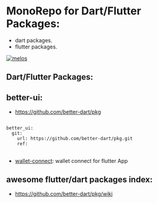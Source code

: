# MonoRepo for Dart/Flutter Packages:

- dart packages.
- flutter packages.

[![melos](https://img.shields.io/badge/maintained%20with-melos-f700ff.svg?style=flat-square)](https://github.com/invertase/melos)



## Dart/Flutter Packages:

## better-ui:

- https://github.com/better-dart/pkg


```

better_ui:
  git:
    url: https://github.com/better-dart/pkg.git
    ref:

```

##

- [wallet-connect](./packages/wallet_connect): wallet connect for flutter App


## awesome flutter/dart packages index:

- https://github.com/better-dart/pkg/wiki


